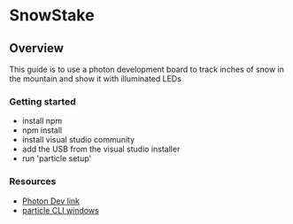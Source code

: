 # SnowStake

## Overview

This guide is to use a photon development board to track inches of snow in the mountain and show it with illuminated LEDs

### Getting started

- install npm
- npm install
- install visual studio community
- add the USB from the visual studio installer
- run 'particle setup'

### Resources

- [Photon Dev link](https://docs.particle.io/photon/)
- [particle CLI windows](https://docs.particle.io/tutorials/developer-tools/cli/#using-windows)
